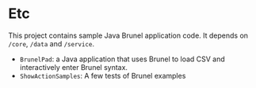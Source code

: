 # Etc

This project contains sample Java Brunel application code.  It depends on `/core`, `/data` and `/service`.

* `BrunelPad`:  a Java application that uses Brunel to load CSV and interactively enter Brunel syntax.
* `ShowActionSamples`:  A few tests of Brunel examples



